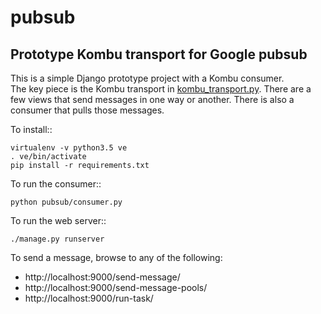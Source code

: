 # pubsub
Prototype Kombu transport for Google pubsub
-------------------------------------------

This is a simple Django prototype project with a Kombu consumer.  
The key piece is the Kombu transport in
[kombu_transport.py](pubsub/kombu_transport.py). There are a few views that
send messages in one way or another. There is also a consumer that pulls those messages.

To install::

    virtualenv -v python3.5 ve
    . ve/bin/activate
    pip install -r requirements.txt

To run the consumer::

    python pubsub/consumer.py

To run the web server::

    ./manage.py runserver

To send a message, browse to any of the following:
* http://localhost:9000/send-message/
* http://localhost:9000/send-message-pools/
* http://localhost:9000/run-task/
